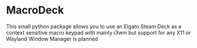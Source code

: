 # MacroDeck
This small python package allows you to use an Elgato Steam Deck as a context sensitive macro keypad with mainly i3wm but support for any X11 or Wayland Window Manager is planned
